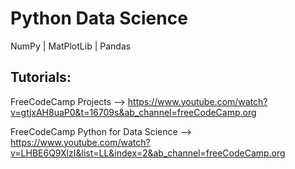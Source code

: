 # Python Data Science
NumPy | MatPlotLib | Pandas

## Tutorials:
FreeCodeCamp Projects --> https://www.youtube.com/watch?v=gtjxAH8uaP0&t=16709s&ab_channel=freeCodeCamp.org

FreeCodeCamp Python for Data Science --> https://www.youtube.com/watch?v=LHBE6Q9XlzI&list=LL&index=2&ab_channel=freeCodeCamp.org

